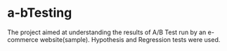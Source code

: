 # a-bTesting
The project aimed at understanding the results of A/B Test run by an e-commerce website(sample). Hypothesis and Regression tests were used.
